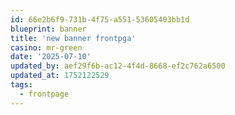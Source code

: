 ```yaml
---
id: 66e2b6f9-731b-4f75-a551-53605403bb1d
blueprint: banner
title: 'new banner frontpga'
casino: mr-green
date: '2025-07-10'
updated_by: aef29f6b-ac12-4f4d-8668-ef2c762a6500
updated_at: 1752122529
tags:
  - frontpage
---
```

